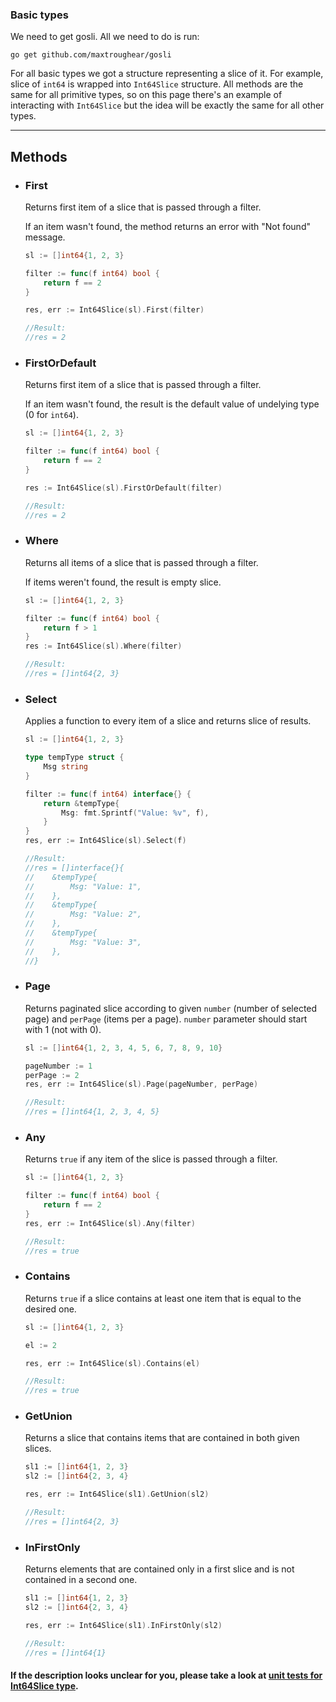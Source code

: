 ### **Basic types**

We need to get gosli. All we need to do is run:
```
go get github.com/maxtroughear/gosli
```
For all basic types we got a structure representing a slice of it. For example, slice of `int64` is wrapped
into `Int64Slice` structure. All methods are the same for all primitive types, so on this page
there's an example of interacting with `Int64Slice` but the idea will be exactly the same for all other types.

---
## **Methods**


* ### First
    Returns first item of a slice that is passed through a filter.

    If an item wasn't found, the method returns an error with "Not found" message.
    
    ```go
    sl := []int64{1, 2, 3}
    
    filter := func(f int64) bool {
        return f == 2
    }

    res, err := Int64Slice(sl).First(filter)

    //Result:
    //res = 2 
    ```

* ### FirstOrDefault
    Returns first item of a slice that is passed through a filter.

    If an item wasn't found, the result is the default value of undelying type
    (0 for `int64`).
    
    ```go
    sl := []int64{1, 2, 3}
    
    filter := func(f int64) bool {
        return f == 2
    }

    res := Int64Slice(sl).FirstOrDefault(filter)

    //Result:
    //res = 2 
    ```

* ### Where
    Returns all items of a slice that is passed through a filter.

    If items weren't found, the result is empty slice.
    
    ```go
    sl := []int64{1, 2, 3}
    
    filter := func(f int64) bool {
        return f > 1
    }
    res := Int64Slice(sl).Where(filter)

    //Result:
    //res = []int64{2, 3} 
    ```

* ### Select
    Applies a function to every item of a slice and returns slice of results.
    
    ```go
    sl := []int64{1, 2, 3}
    
    type tempType struct {
		Msg string
	}

    filter := func(f int64) interface{} {
        return &tempType{
            Msg: fmt.Sprintf("Value: %v", f),
        }
    }
    res, err := Int64Slice(sl).Select(f)

    //Result:
    //res = []interface{}{
    //    &tempType{
    //        Msg: "Value: 1",
    //    },
    //    &tempType{
    //        Msg: "Value: 2",
    //    },
    //    &tempType{
    //        Msg: "Value: 3",
    //    },
    //}
    ```

* ### Page
    Returns paginated slice according to given `number` (number of selected page) and `perPage` 
    (items per a page). `number` parameter should start with 1 (not with 0).
    
    ```go
    sl := []int64{1, 2, 3, 4, 5, 6, 7, 8, 9, 10}
    
    pageNumber := 1
    perPage := 2
    res, err := Int64Slice(sl).Page(pageNumber, perPage)

    //Result:
    //res = []int64{1, 2, 3, 4, 5} 
    ```

* ### Any
    Returns `true` if any item of the slice is passed through a filter.

    ```go
    sl := []int64{1, 2, 3}
    
    filter := func(f int64) bool {
        return f == 2
    }
    res, err := Int64Slice(sl).Any(filter)

    //Result:
    //res = true
    ```

* ### Contains
    Returns `true` if a slice contains at least one item that is equal to the desired one.
    
    ```go
    sl := []int64{1, 2, 3}

    el := 2
    
    res, err := Int64Slice(sl).Contains(el)

    //Result:
    //res = true
    ```

* ### GetUnion
    Returns a slice that contains items that are contained in both given slices.
    
    ```go
    sl1 := []int64{1, 2, 3}
    sl2 := []int64{2, 3, 4}

    res, err := Int64Slice(sl1).GetUnion(sl2)

    //Result:
    //res = []int64{2, 3}
    ```

* ### InFirstOnly
    Returns elements that are contained only in a first slice and is not contained in a second one.
    
    ```go
    sl1 := []int64{1, 2, 3}
    sl2 := []int64{2, 3, 4}

    res, err := Int64Slice(sl1).InFirstOnly(sl2)

    //Result:
    //res = []int64{1} 
    ```

#### If the description looks unclear for you, please take a look at [unit tests for Int64Slice type](https://github.com/maxtroughear/gosli/tree/master/int64_test.go).